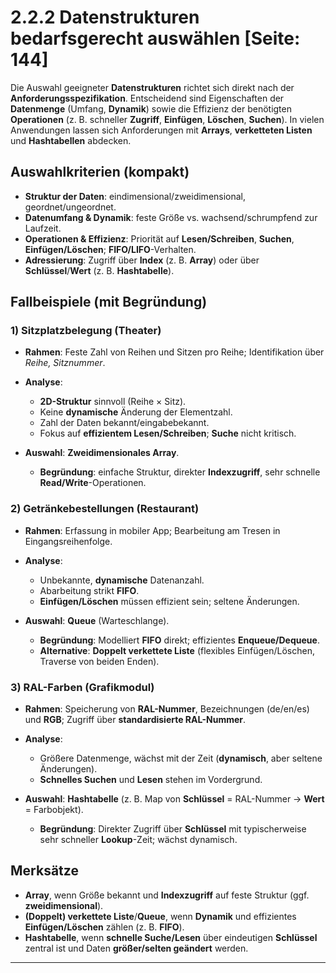 # 2.2.2 Datenstrukturen bedarfsgerecht auswählen [Seite: 144]

Die Auswahl geeigneter **Datenstrukturen** richtet sich direkt nach der **Anforderungsspezifikation**. Entscheidend sind Eigenschaften der **Datenmenge** (Umfang, **Dynamik**) sowie die Effizienz der benötigten **Operationen** (z. B. schneller **Zugriff**, **Einfügen**, **Löschen**, **Suchen**). In vielen Anwendungen lassen sich Anforderungen mit **Arrays**, **verketteten Listen** und **Hashtabellen** abdecken.

## Auswahlkriterien (kompakt)

* **Struktur der Daten**: eindimensional/zweidimensional, geordnet/ungeordnet.
* **Datenumfang & Dynamik**: feste Größe vs. wachsend/schrumpfend zur Laufzeit.
* **Operationen & Effizienz**: Priorität auf **Lesen/Schreiben**, **Suchen**, **Einfügen/Löschen**; **FIFO/LIFO**-Verhalten.
* **Adressierung**: Zugriff über **Index** (z. B. **Array**) oder über **Schlüssel**/**Wert** (z. B. **Hashtabelle**).

## Fallbeispiele (mit Begründung)

### 1) Sitzplatzbelegung (Theater)

* **Rahmen**: Feste Zahl von Reihen und Sitzen pro Reihe; Identifikation über *Reihe, Sitznummer*.
* **Analyse**:

  * **2D-Struktur** sinnvoll (Reihe × Sitz).
  * Keine **dynamische** Änderung der Elementzahl.
  * Zahl der Daten bekannt/eingabebekannt.
  * Fokus auf **effizientem Lesen/Schreiben**; **Suche** nicht kritisch.
* **Auswahl**: **Zweidimensionales Array**.

  * **Begründung**: einfache Struktur, direkter **Indexzugriff**, sehr schnelle **Read/Write**-Operationen.

### 2) Getränkebestellungen (Restaurant)

* **Rahmen**: Erfassung in mobiler App; Bearbeitung am Tresen in Eingangsreihenfolge.
* **Analyse**:

  * Unbekannte, **dynamische** Datenanzahl.
  * Abarbeitung strikt **FIFO**.
  * **Einfügen/Löschen** müssen effizient sein; seltene Änderungen.
* **Auswahl**: **Queue** (Warteschlange).

  * **Begründung**: Modelliert **FIFO** direkt; effizientes **Enqueue/Dequeue**.
  * **Alternative**: **Doppelt verkettete Liste** (flexibles Einfügen/Löschen, Traverse von beiden Enden).

### 3) RAL-Farben (Grafikmodul)

* **Rahmen**: Speicherung von **RAL-Nummer**, Bezeichnungen (de/en/es) und **RGB**; Zugriff über **standardisierte RAL-Nummer**.
* **Analyse**:

  * Größere Datenmenge, wächst mit der Zeit (**dynamisch**, aber seltene Änderungen).
  * **Schnelles Suchen** und **Lesen** stehen im Vordergrund.
* **Auswahl**: **Hashtabelle** (z. B. Map von **Schlüssel** = RAL-Nummer → **Wert** = Farbobjekt).

  * **Begründung**: Direkter Zugriff über **Schlüssel** mit typischerweise sehr schneller **Lookup**-Zeit; wächst dynamisch.

## Merksätze

* **Array**, wenn Größe bekannt und **Indexzugriff** auf feste Struktur (ggf. **zweidimensional**).
* **(Doppelt) verkettete Liste**/**Queue**, wenn **Dynamik** und effizientes **Einfügen/Löschen** zählen (z. B. **FIFO**).
* **Hashtabelle**, wenn **schnelle Suche/Lesen** über eindeutigen **Schlüssel** zentral ist und Daten **größer/selten geändert** werden.

---
